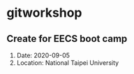 # gitworkshop
## Create for EECS boot camp
1. Date: 2020-09-05
2. Location: National Taipei University
